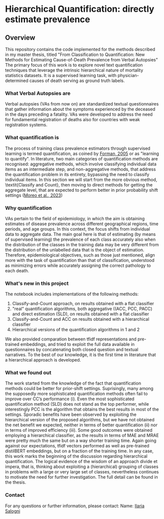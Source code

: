 # Hierarchical Quantification: directly estimate prevalence

## Overview
This repository contains the code implemented for the methods described in my master thesis, titled "From Classification to Quantification: New Methods for Estimating Cause-of-Death Prevalence from Verbal Autopsies" The primary focus of this work is to explore novel text quantification techniques that leverage the intrinsic hierarchical nature of mortality statistics datasets.
It is a supervised learning task, with physician-determined causes of death serving as ground truth labels.

### What Verbal Autopsies are 
Verbal autopsies (VAs from now on) are standardized textual questionnaires that gather information about the symptoms experienced by the deceased in the days preceding a fatality.
VAs were developed to address the need for fundamental registration of deaths also for countries with weak registration systems.

### What quantification is 
The process of training class prevalence estimators through supervised learning is termed quantification, as coined by [Forman, 2005](https://link.springer.com/chapter/10.1007/11564096_55) or as "learning to quantify".
In literature, two main categories of quantification methods are recognised: aggregative methods, which involve classifying individual data items as an intermediate step, and non-aggregative methods, that address the quantification problem in its entirety, bypassing the need to classify individual items. In this section we will start from the more obvious method, \textit{Classify and Count}, then moving to direct methods for getting the aggregate level, that are expected to perform better in prior probability shift settings ([Moreo et al., 2023](https://dl.acm.org/doi/10.1145/3606264))

### Why quantification 
VAs pertain to the field of epidemiology, in which the aim is obtaining estimates of disease prevalence across different geographical regions, time periods, and age groups. In this context, the focus shifts from individual data to aggregate data. The main goal here is that of estimating (by means of supervised learning) the prevalence of each class accurately also when the distribution of the classes in
the training data may be very different from the distribution of the unlabelled data that is the object of estimation. Therefore, epidemiological objectives, such as those just mentioned, align more with the task of quantification than that of classification, understood as minimizing errors while accurately assigning the correct pathology to each death.

### What's new in this project
The notebook includes implementations of the following methods:
  1. Classify-and-Count approach, on results obtained with a flat classifier
  2. "real" quantification algorithms, both aggregative ((ACC, PCC, PACC) and direct estimation (SLD), on results obtained with a flat classifier
  3. Classify-and-Count and ACC on results obtained with a hierarchical classifier
  4. Hierarchical versions of the quantification algorithms in 1 and 2

We also provided comparation between tfidf representations and pre-trained embeddings, and tried to exploit the full data available in questionnaires by concatenating both closed question and textual narratives.
To the best of our knowledge, it is the first time in literature that a hierarchical approach is developed. 

### What we found out
The work started from the knowledge of the fact that quantification methods could be better for prior-shift settings. Suprisingly, many among the supposedly more sophisticated quantification methods often fail to improve over CC’s performance (i). Even the most sophisticated quantification method (SLD) does not stand as the top performer, while interestingly PCC is the algorithm that obtains the best results in most of the settings. Sporadic benefits have been observed by exploiting the hierarchical version of the proposed algorithms, but we have not obtained the net benefit we expected, neither in terms of better quantification
(ii) nor in terms of improved efficiency (iii). 
Some good outcomes were obtained employing a hierarchical classifier, as the results in terms of MAE and MRAE were pretty much the same but on a way shorter training time.
Again going against our expectations, tfidf vectors performed as well as pre-trained distilBERT embeddings, but on a fraction of the training time.
In any case, this work marks the beginning of the discussion regarding hierarchical quantification. The logical evidence of the wisdom of an approach divide et impera, that is, thinking about exploiting a (hierarchical) grouping of classes in problems with a large or very large set of classes, nevertheless continues to motivate the need for further investigation. The full detail can be found in the thesis. 


### Contact
For any questions or further information, please contact:
Name: [Ilaria Salogni](https://ilariasalogni.github.io/)

